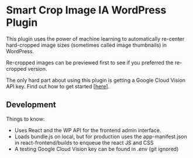 # Smart Crop Image IA WordPress Plugin
This plugin uses the power of machine learning to automatically re-center hard-cropped image sizes (sometimes called image thumbnails) in WordPress. 

Re-cropped images can be previewed first to see if you preferred the re-cropped version.

The only hard part about using this plugin is getting a Google Cloud Vision API key. Find out how to get started [[here](https://cloud.google.com/vision/docs/setup)].

## Development
Things to know:
- Uses React and the WP API for the frontend admin interface.
- Loads bundle.js on local, but for production uses the app-manifest.json in react-frontend/builds to enqueue the react JS and CSS
- A testing Google Cloud Vision key can be found in .env (git ignored)